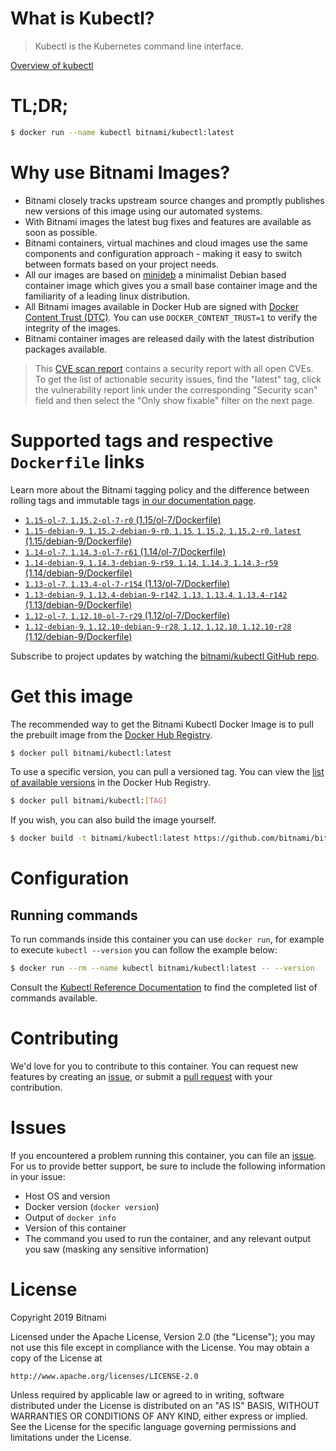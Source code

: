 
# What is Kubectl?

> Kubectl is the Kubernetes command line interface.

[Overview of kubectl](https://kubernetes.io/docs/reference/kubectl/overview/)

# TL;DR;

```bash
$ docker run --name kubectl bitnami/kubectl:latest
```

# Why use Bitnami Images?

* Bitnami closely tracks upstream source changes and promptly publishes new versions of this image using our automated systems.
* With Bitnami images the latest bug fixes and features are available as soon as possible.
* Bitnami containers, virtual machines and cloud images use the same components and configuration approach - making it easy to switch between formats based on your project needs.
* All our images are based on [minideb](https://github.com/bitnami/minideb) a minimalist Debian based container image which gives you a small base container image and the familiarity of a leading linux distribution.
* All Bitnami images available in Docker Hub are signed with [Docker Content Trust (DTC)](https://docs.docker.com/engine/security/trust/content_trust/). You can use `DOCKER_CONTENT_TRUST=1` to verify the integrity of the images.
* Bitnami container images are released daily with the latest distribution packages available.


> This [CVE scan report](https://quay.io/repository/bitnami/kubectl?tab=tags) contains a security report with all open CVEs. To get the list of actionable security issues, find the "latest" tag, click the vulnerability report link under the corresponding "Security scan" field and then select the "Only show fixable" filter on the next page.

# Supported tags and respective `Dockerfile` links

Learn more about the Bitnami tagging policy and the difference between rolling tags and immutable tags [in our documentation page](https://docs.bitnami.com/containers/how-to/understand-rolling-tags-containers/).


* [`1.15-ol-7`, `1.15.2-ol-7-r0` (1.15/ol-7/Dockerfile)](https://github.com/bitnami/bitnami-docker-kubectl/blob/1.15.2-ol-7-r0/1.15/ol-7/Dockerfile)
* [`1.15-debian-9`, `1.15.2-debian-9-r0`, `1.15`, `1.15.2`, `1.15.2-r0`, `latest` (1.15/debian-9/Dockerfile)](https://github.com/bitnami/bitnami-docker-kubectl/blob/1.15.2-debian-9-r0/1.15/debian-9/Dockerfile)
* [`1.14-ol-7`, `1.14.3-ol-7-r61` (1.14/ol-7/Dockerfile)](https://github.com/bitnami/bitnami-docker-kubectl/blob/1.14.3-ol-7-r61/1.14/ol-7/Dockerfile)
* [`1.14-debian-9`, `1.14.3-debian-9-r59`, `1.14`, `1.14.3`, `1.14.3-r59` (1.14/debian-9/Dockerfile)](https://github.com/bitnami/bitnami-docker-kubectl/blob/1.14.3-debian-9-r59/1.14/debian-9/Dockerfile)
* [`1.13-ol-7`, `1.13.4-ol-7-r154` (1.13/ol-7/Dockerfile)](https://github.com/bitnami/bitnami-docker-kubectl/blob/1.13.4-ol-7-r154/1.13/ol-7/Dockerfile)
* [`1.13-debian-9`, `1.13.4-debian-9-r142`, `1.13`, `1.13.4`, `1.13.4-r142` (1.13/debian-9/Dockerfile)](https://github.com/bitnami/bitnami-docker-kubectl/blob/1.13.4-debian-9-r142/1.13/debian-9/Dockerfile)
* [`1.12-ol-7`, `1.12.10-ol-7-r29` (1.12/ol-7/Dockerfile)](https://github.com/bitnami/bitnami-docker-kubectl/blob/1.12.10-ol-7-r29/1.12/ol-7/Dockerfile)
* [`1.12-debian-9`, `1.12.10-debian-9-r28`, `1.12`, `1.12.10`, `1.12.10-r28` (1.12/debian-9/Dockerfile)](https://github.com/bitnami/bitnami-docker-kubectl/blob/1.12.10-debian-9-r28/1.12/debian-9/Dockerfile)

Subscribe to project updates by watching the [bitnami/kubectl GitHub repo](https://github.com/bitnami/bitnami-docker-kubectl).

# Get this image

The recommended way to get the Bitnami Kubectl Docker Image is to pull the prebuilt image from the [Docker Hub Registry](https://hub.docker.com/r/bitnami/kubectl).

```bash
$ docker pull bitnami/kubectl:latest
```

To use a specific version, you can pull a versioned tag. You can view the [list of available versions](https://hub.docker.com/r/bitnami/kubectl/tags/) in the Docker Hub Registry.

```bash
$ docker pull bitnami/kubectl:[TAG]
```

If you wish, you can also build the image yourself.

```bash
$ docker build -t bitnami/kubectl:latest https://github.com/bitnami/bitnami-docker-kubectl.git
```

# Configuration

## Running commands

To run commands inside this container you can use `docker run`, for example to execute `kubectl --version` you can follow the example below:

```bash
$ docker run --rm --name kubectl bitnami/kubectl:latest -- --version
```

Consult the [Kubectl Reference Documentation](https://kubernetes.io/docs/reference/generated/kubectl/kubectl-commands) to find the completed list of commands available.

# Contributing

We'd love for you to contribute to this container. You can request new features by creating an [issue](https://github.com/bitnami/bitnami-docker-kubectl/issues), or submit a [pull request](https://github.com/bitnami/bitnami-docker-kubectl/pulls) with your contribution.

# Issues

If you encountered a problem running this container, you can file an [issue](https://github.com/bitnami/bitnami-docker-kubectl/issues). For us to provide better support, be sure to include the following information in your issue:

- Host OS and version
- Docker version (`docker version`)
- Output of `docker info`
- Version of this container
- The command you used to run the container, and any relevant output you saw (masking any sensitive information)

# License

Copyright 2019 Bitnami

Licensed under the Apache License, Version 2.0 (the "License");
you may not use this file except in compliance with the License.
You may obtain a copy of the License at

    http://www.apache.org/licenses/LICENSE-2.0

Unless required by applicable law or agreed to in writing, software
distributed under the License is distributed on an "AS IS" BASIS,
WITHOUT WARRANTIES OR CONDITIONS OF ANY KIND, either express or implied.
See the License for the specific language governing permissions and
limitations under the License.
